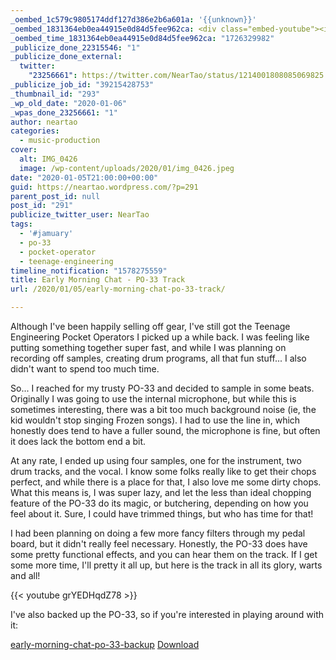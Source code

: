 ```yaml
---
_oembed_1c579c9805174ddf127d386e2b6a601a: '{{unknown}}'
_oembed_1831364eb0ea44915e0d84d5fee962ca: <div class="embed-youtube"><iframe title="Early Morning Chat - PO-33 Track" width="750" height="422" src="https://www.youtube.com/embed/grYEDHqdZ78?feature=oembed" frameborder="0" allow="accelerometer; autoplay; clipboard-write; encrypted-media; gyroscope; picture-in-picture; web-share" referrerpolicy="strict-origin-when-cross-origin" allowfullscreen></iframe></div>
_oembed_time_1831364eb0ea44915e0d84d5fee962ca: "1726329982"
_publicize_done_22315546: "1"
_publicize_done_external:
  twitter:
    "23256661": https://twitter.com/NearTao/status/1214001808085069825
_publicize_job_id: "39215428753"
_thumbnail_id: "293"
_wp_old_date: "2020-01-06"
_wpas_done_23256661: "1"
author: neartao
categories:
  - music-production
cover:
  alt: IMG_0426
  image: /wp-content/uploads/2020/01/img_0426.jpeg
date: "2020-01-05T21:00:00+00:00"
guid: https://neartao.wordpress.com/?p=291
parent_post_id: null
post_id: "291"
publicize_twitter_user: NearTao
tags:
  - '#jamuary'
  - po-33
  - pocket-operator
  - teenage-engineering
timeline_notification: "1578275559"
title: Early Morning Chat - PO-33 Track
url: /2020/01/05/early-morning-chat-po-33-track/

---
```

Although I've been happily selling off gear, I've still got the Teenage Engineering Pocket Operators I picked up a while back. I was feeling like putting something together super fast, and while I was planning on recording off samples, creating drum programs, all that fun stuff... I also didn't want to spend too much time.

So... I reached for my trusty PO-33 and decided to sample in some beats. Originally I was going to use the internal microphone, but while this is sometimes interesting, there was a bit too much background noise (ie, the kid wouldn't stop singing Frozen songs). I had to use the line in, which honestly does tend to have a fuller sound, the microphone is fine, but often it does lack the bottom end a bit.

At any rate, I ended up using four samples, one for the instrument, two drum tracks, and the vocal. I know some folks really like to get their chops perfect, and while there is a place for that, I also love me some dirty chops. What this means is, I was super lazy, and let the less than ideal chopping feature of the PO-33 do its magic, or butchering, depending on how you feel about it. Sure, I could have trimmed things, but who has time for that!

I had been planning on doing a few more fancy filters through my pedal board, but it didn't really feel necessary. Honestly, the PO-33 does have some pretty functional effects, and you can hear them on the track. If I get some more time, I'll pretty it all up, but here is the track in all its glory, warts and all!

{{< youtube grYEDHqdZ78 >}}

I've also backed up the PO-33, so if you're interested in playing around with it:

[early-morning-chat-po-33-backup](/wp-content/uploads/2020/01/early-morning-chat-po-33-backup.zip) [Download](/wp-content/uploads/2020/01/early-morning-chat-po-33-backup.zip)
